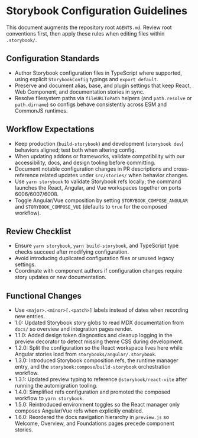 # Storybook Configuration Guidelines

This document augments the repository root `AGENTS.md`. Review root conventions first, then apply these rules when editing files within `.storybook/`.

## Configuration Standards
- Author Storybook configuration files in TypeScript where supported, using explicit `StorybookConfig` typings and `export default`.
- Preserve and document alias, base, and plugin settings that keep React, Web Component, and documentation stories in sync.
- Resolve filesystem paths via `fileURLToPath` helpers (and `path.resolve` or `path.dirname`) so configs behave consistently across ESM and CommonJS runtimes.

## Workflow Expectations
- Keep production (`build-storybook`) and development (`storybook dev`) behaviors aligned; test both when altering config.
- When updating addons or frameworks, validate compatibility with our accessibility, docs, and design tooling before committing.
- Document notable configuration changes in PR descriptions and cross-reference related updates under `src/stories/` when behavior changes.
- Use `yarn storybook` to validate Storybook refs locally; the command launches the React, Angular, and Vue workspaces together on ports 6006/6007/6008.
- Toggle Angular/Vue composition by setting `STORYBOOK_COMPOSE_ANGULAR` and `STORYBOOK_COMPOSE_VUE` (defaults to `true` for the composed workflow).

## Review Checklist
- Ensure `yarn storybook`, `yarn build-storybook`, and TypeScript type checks succeed after modifying configuration.
- Avoid introducing duplicated configuration files or unused legacy settings.
- Coordinate with component authors if configuration changes require story updates or new documentation.

## Functional Changes
- Use `<major>.<minor>[.<patch>]` labels instead of dates when recording new entries.
- 1.0: Updated Storybook story globs to read MDX documentation from `docs/` so overview and integration pages render.
- 1.1.0: Added design token diagnostics and cleanup logging in the preview decorator to detect missing theme CSS during development.
- 1.2.0: Split the configuration so the React workspace lives here while Angular stories load from `storybooks/angular/.storybook`.
- 1.3.0: Introduced Storybook composition refs, the runtime manager entry, and the `storybook:compose`/`build-storybook` orchestration workflow.
- 1.3.1: Updated preview typing to reference `@storybook/react-vite` after running the automigration tooling.
- 1.4.0: Simplified refs configuration and promoted the composed workflow to `yarn storybook`.
- 1.5.0: Reintroduced environment toggles so the React manager only composes Angular/Vue refs when explicitly enabled.
- 1.6.0: Reordered the docs navigation hierarchy in `preview.js` so Welcome, Overview, and Foundations pages precede component stories.
